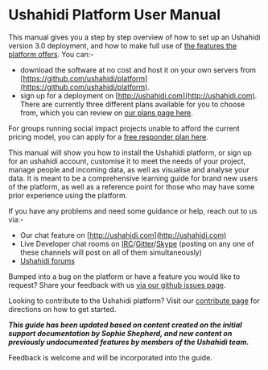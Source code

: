 # Ushahidi Platform User Manual

This manual gives you a step by step overview of how to set up an Ushahidi version 3.0 deployment, and how to make full use of [the features the platform offers](https://www.ushahidi.com/features). You can:-

* download the software at no cost and host it on your own servers from [https://github.com/ushahidi/platform](https://github.com/ushahidi/platform).
* sign up for a deployment on [http://ushahidi.com](http://ushahidi.com). There are currently three different plans available for you to choose from, which you can review on [our plans page here](https://www.ushahidi.com/plans).

For groups running social impact projects unable to afford the current pricing model, you can apply for a [free responder plan here](https://www.ushahidi.com/plans/apply-for-free).

This manual will show you how to install the Ushahidi platform, or sign up for an ushahidi account, customise it to meet the needs of your project, manage people and incoming data, as well as visualise and analyse your data. It is meant to be a comprehensive learning guide for brand new users of the platform, as well as a reference point for those who may have some prior experience using the platform.

If you have any problems and need some guidance or help, reach out to us via:-

* Our chat feature on [http://ushahidi.com](http://ushahidi.com)
* Live Developer chat rooms on [IRC](http://irc.lc/freenode/ushahidi)/[Gitter](https://gitter.im/ushahidi/Community)/[Skype](https://join.skype.com/S9t68IVKzwo8) \(posting on any one of these channels will post on all of them simultaneously\)
* [Ushahidi forums](https://forums.ushahidi.com/)

Bumped into a bug on the platform or have a feature you would like to request? Share your feedback with us [via our github issues page](https://github.com/ushahidi/platform/issues).

Looking to contribute to the Ushahidi platform? Visit our [contribute page](https://www.ushahidi.com/support/get-involved) for directions on how to get started.

_**This guide has been updated based on content created on the initial support documentation by Sophie Shepherd, and new content on previously undocumented features by members of the Ushahidi team.**_

Feedback is welcome and will be incorporated into the guide.

